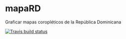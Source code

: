 # mapaRD
Graficar mapas coropléticos de la República Dominicana


<!-- badges: start -->
  [![Travis build status](https://travis-ci.com/gcaff/mapaRD.svg?branch=master)](https://travis-ci.com/gcaff/mapaRD)
  <!-- badges: end -->
